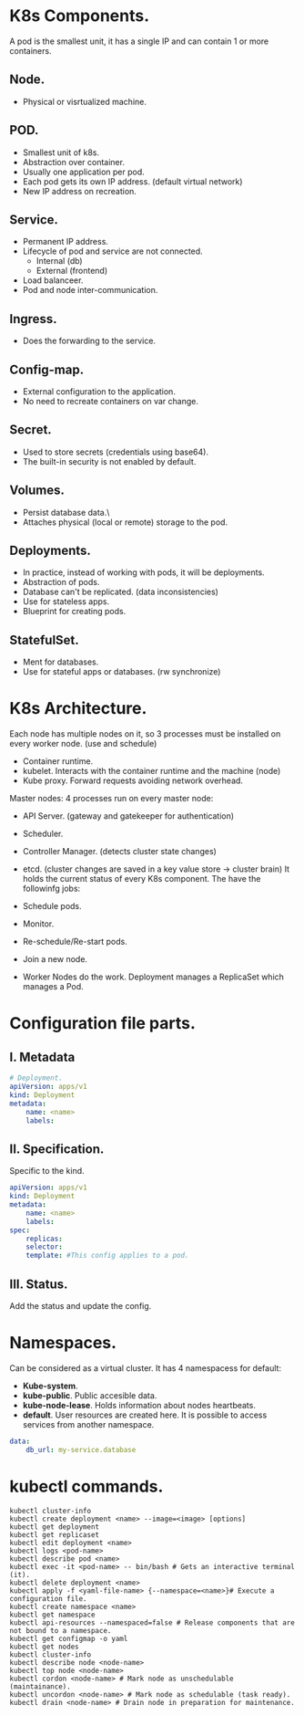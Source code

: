 # K8s Components.
A pod is the smallest unit, it has a single IP and can contain 1 or more containers.

## Node.
+ Physical or visrtualized machine.

## POD.
+ Smallest unit of k8s.
+ Abstraction over container.
+ Usually one application per pod.
+ Each pod gets its own IP address. (default virtual network)
+ New IP address on recreation.

## Service.
+ Permanent IP address.
+ Lifecycle of pod and service are not connected.
    + Internal (db)
    + External (frontend)
+ Load balanceer.
+ Pod and node inter-communication.

## Ingress.
+ Does the forwarding to the service.

## Config-map. 
+ External configuration to the application.
+ No need to recreate containers on var change.

## Secret.
+ Used to store secrets (credentials using base64).
+ The built-in security is not enabled by default.

## Volumes.
+ Persist database data.\
+ Attaches physical (local or remote) storage to the pod.

## Deployments.
+ In practice, instead of working with pods, it will be deployments.
+ Abstraction of pods.
+ Database can't be replicated. (data inconsistencies)
+ Use for stateless apps.
+ Blueprint for creating pods.

## StatefulSet.
+ Ment for databases.
+ Use for stateful apps or databases. (rw synchronize)

# K8s Architecture.
Each node has multiple nodes on it, so 3 processes must be installed on every worker node. (use and schedule)
+ Container runtime.
+ kubelet. Interacts with the container runtime and the machine (node)
+ Kube proxy. Forward requests avoiding network overhead.

Master nodes: 
4 processes run on every master node:
+ API Server. (gateway and gatekeeper for authentication)
+ Scheduler.
+ Controller Manager. (detects cluster state changes)
+ etcd. (cluster changes are saved in a key value store -> cluster brain) It holds the current status of every K8s component.
The have the followinfg jobs:
+ Schedule pods.
+ Monitor.
+ Re-schedule/Re-start pods.
+ Join a new node.

+ Worker Nodes do the work.
Deployment manages a ReplicaSet which manages a Pod.

# Configuration file parts.
## I. Metadata
```yaml
# Deployment.
apiVersion: apps/v1
kind: Deployment
metadata:
    name: <name>
    labels:
```
## II. Specification.
Specific to the kind.
```yaml
apiVersion: apps/v1
kind: Deployment
metadata:
    name: <name>
    labels:
spec:
    replicas:
    selector:
    template: #This config applies to a pod.
```
## III. Status.
Add the status and update the config.
# Namespaces.
Can be considered as a virtual cluster.
It has 4 namespacess for default:
+ **Kube-system**.
+ **kube-public**. Public accesible data.
+ **kube-node-lease**. Holds information about nodes heartbeats.
+ **default**. User resources are created here.
It is possible to access services from another namespace.
```yaml
data:
    db_url: my-service.database
```
# kubectl commands.
```shell
kubectl cluster-info
kubectl create deployment <name> --image=<image> [options]
kubectl get deployment
kubectl get replicaset
kubectl edit deployment <name>
kubectl logs <pod-name>
kubectl describe pod <name>
kubectl exec -it <pod-name> -- bin/bash # Gets an interactive terminal (it).
kubectl delete deployment <name> 
kubectl apply -f <yaml-file-name> {--namespace=<name>}# Execute a configuration file. 
kubectl create namespace <name>
kubectl get namespace
kubectl api-resources --namespaced=false # Release components that are not bound to a namespace.
kubectl get configmap -o yaml
kubectl get nodes
kubectl cluster-info
kubectl describe node <node-name>
kubectl top node <node-name>
kubectl cordon <node-name> # Mark node as unschedulable (maintainance).
kubectl uncordon <node-name> # Mark node as schedulable (task ready).
kubectl drain <node-name> # Drain node in preparation for maintenance.
```
